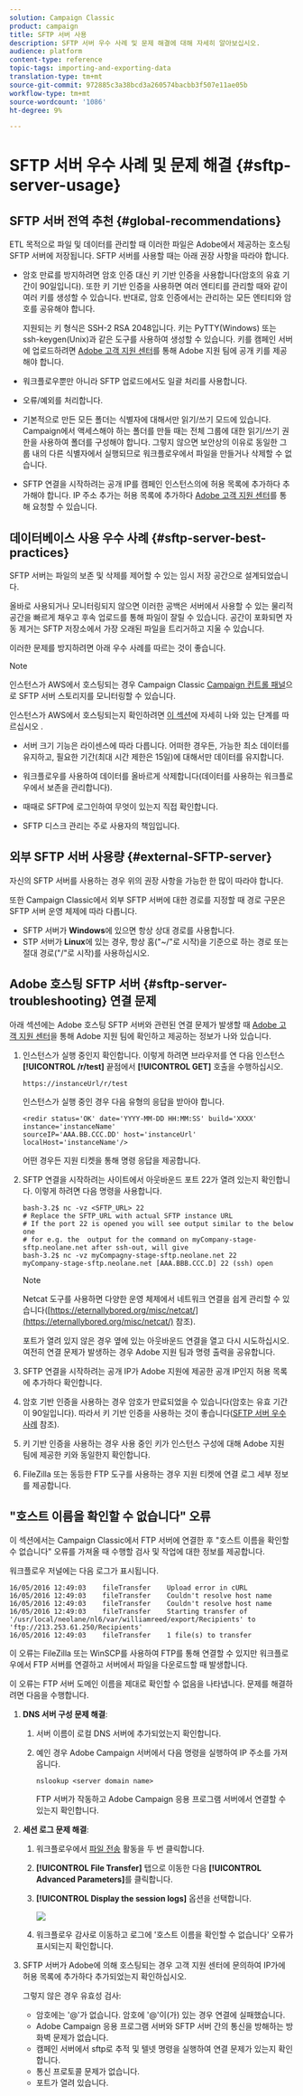 ```yaml
---
solution: Campaign Classic
product: campaign
title: SFTP 서버 사용
description: SFTP 서버 우수 사례 및 문제 해결에 대해 자세히 알아보십시오.
audience: platform
content-type: reference
topic-tags: importing-and-exporting-data
translation-type: tm+mt
source-git-commit: 972885c3a38bcd3a260574bacbb3f507e11ae05b
workflow-type: tm+mt
source-wordcount: '1086'
ht-degree: 9%

---
```



# SFTP 서버 우수 사례 및 문제 해결 {#sftp-server-usage}

## SFTP 서버 전역 추천 {#global-recommendations}

ETL 목적으로 파일 및 데이터를 관리할 때 이러한 파일은 Adobe에서 제공하는 호스팅 SFTP 서버에 저장됩니다. SFTP 서버를 사용할 때는 아래 권장 사항을 따라야 합니다.

* 암호 만료를 방지하려면 암호 인증 대신 키 기반 인증을 사용합니다(암호의 유효 기간이 90일입니다). 또한 키 기반 인증을 사용하면 여러 엔티티를 관리할 때와 같이 여러 키를 생성할 수 있습니다. 반대로, 암호 인증에서는 관리하는 모든 엔티티와 암호를 공유해야 합니다.

   지원되는 키 형식은 SSH-2 RSA 2048입니다. 키는 PyTTY(Windows) 또는 ssh-keygen(Unix)과 같은 도구를 사용하여 생성할 수 있습니다. 키를 캠페인 서버에 업로드하려면 [Adobe 고객 지원 센터](https://helpx.adobe.com/enterprise/admin-guide.html/enterprise/using/support-for-experience-cloud.ug.html)를 통해 Adobe 지원 팀에 공개 키를 제공해야 합니다.

* 워크플로우뿐만 아니라 SFTP 업로드에서도 일괄 처리를 사용합니다.

* 오류/예외를 처리합니다.

* 기본적으로 만든 모든 폴더는 식별자에 대해서만 읽기/쓰기 모드에 있습니다. Campaign에서 액세스해야 하는 폴더를 만들 때는 전체 그룹에 대한 읽기/쓰기 권한을 사용하여 폴더를 구성해야 합니다. 그렇지 않으면 보안상의 이유로 동일한 그룹 내의 다른 식별자에서 실행되므로 워크플로우에서 파일을 만들거나 삭제할 수 없습니다.

* SFTP 연결을 시작하려는 공개 IP를 캠페인 인스턴스의에 허용 목록에 추가하다 추가해야 합니다. IP 주소 추가는 허용 목록에 추가하다 [Adobe 고객 지원 센터](https://helpx.adobe.com/enterprise/admin-guide.html/enterprise/using/support-for-experience-cloud.ug.html)를 통해 요청할 수 있습니다.

## 데이터베이스 사용 우수 사례 {#sftp-server-best-practices}

SFTP 서버는 파일의 보존 및 삭제를 제어할 수 있는 임시 저장 공간으로 설계되었습니다.

올바로 사용되거나 모니터링되지 않으면 이러한 공백은 서버에서 사용할 수 있는 물리적 공간을 빠르게 채우고 후속 업로드를 통해 파일이 잘릴 수 있습니다. 공간이 포화되면 자동 제거는 SFTP 저장소에서 가장 오래된 파일을 트리거하고 지울 수 있습니다.

이러한 문제를 방지하려면 아래 우수 사례를 따르는 것이 좋습니다.

>[!NOTE]
>
>인스턴스가 AWS에서 호스팅되는 경우 Campaign Classic [Campaign 컨트롤 패널](https://docs.adobe.com/content/help/en/control-panel/using/sftp-management/sftp-storage-management.html)으로 SFTP 서버 스토리지를 모니터링할 수 있습니다.
>
>인스턴스가 AWS에서 호스팅되는지 확인하려면 [이 섹션](https://docs.adobe.com/content/help/ko-KR/control-panel/using/faq.html#ims-org-id)에 자세히 나와 있는 단계를 따르십시오 .

* 서버 크기 기능은 라이센스에 따라 다릅니다. 어떠한 경우든, 가능한 최소 데이터를 유지하고, 필요한 기간(최대 시간 제한은 15일)에 대해서만 데이터를 유지합니다.

* 워크플로우를 사용하여 데이터를 올바르게 삭제합니다(데이터를 사용하는 워크플로우에서 보존을 관리합니다).

* 때때로 SFTP에 로그인하여 무엇이 있는지 직접 확인합니다.

* SFTP 디스크 관리는 주로 사용자의 책임입니다.

## 외부 SFTP 서버 사용량 {#external-SFTP-server}

자신의 SFTP 서버를 사용하는 경우 위의 권장 사항을 가능한 한 많이 따라야 합니다.

또한 Campaign Classic에서 외부 SFTP 서버에 대한 경로를 지정할 때 경로 구문은 SFTP 서버 운영 체제에 따라 다릅니다.

* SFTP 서버가 **Windows**&#x200B;에 있으면 항상 상대 경로를 사용합니다.
* STP 서버가 **Linux**&#x200B;에 있는 경우, 항상 홈(&quot;~/&quot;로 시작)을 기준으로 하는 경로 또는 절대 경로(&quot;/&quot;로 시작)를 사용하십시오.

## Adobe 호스팅 SFTP 서버 {#sftp-server-troubleshooting} 연결 문제

아래 섹션에는 Adobe 호스팅 SFTP 서버와 관련된 연결 문제가 발생할 때 [Adobe 고객 지원 센터](https://helpx.adobe.com/enterprise/admin-guide.html/enterprise/using/support-for-experience-cloud.ug.html)을 통해 Adobe 지원 팀에 확인하고 제공하는 정보가 나와 있습니다.

1. 인스턴스가 실행 중인지 확인합니다. 이렇게 하려면 브라우저를 연 다음 인스턴스 **[!UICONTROL /r/test]** 끝점에서 **[!UICONTROL GET]** 호출을 수행하십시오.

   ```
   https://instanceUrl/r/test
   ```

   인스턴스가 실행 중인 경우 다음 유형의 응답을 받아야 합니다.

   ```
   <redir status='OK' date='YYYY-MM-DD HH:MM:SS' build='XXXX' instance='instanceName'
   sourceIP='AAA.BB.CCC.DD' host='instanceUrl' localHost='instanceName'/>
   ```

   어떤 경우든 지원 티켓을 통해 명령 응답을 제공합니다.

1. SFTP 연결을 시작하려는 사이트에서 아웃바운드 포트 22가 열려 있는지 확인합니다. 이렇게 하려면 다음 명령을 사용합니다.

   ```
   bash-3.2$ nc -vz <SFTP_URL> 22
   # Replace the SFTP_URL with actual SFTP instance URL
   # If the port 22 is opened you will see output similar to the below one
   # for e.g. the  output for the command on myCompany-stage-sftp.neolane.net after ssh-out, will give
   bash-3.2$ nc -vz myCompagny-stage-sftp.neolane.net 22
   myCompany-stage-sftp.neolane.net [AAA.BBB.CCC.D] 22 (ssh) open
   ```

   >[!NOTE]
   >
   >Netcat 도구를 사용하면 다양한 운영 체제에서 네트워크 연결을 쉽게 관리할 수 있습니다([https://eternallybored.org/misc/netcat/](https://eternallybored.org/misc/netcat/) 참조).

   포트가 열려 있지 않은 경우 옆에 있는 아웃바운드 연결을 열고 다시 시도하십시오. 여전히 연결 문제가 발생하는 경우 Adobe 지원 팀과 명령 출력을 공유합니다.

1. SFTP 연결을 시작하려는 공개 IP가 Adobe 지원에 제공한 공개 IP인지 허용 목록에 추가하다 확인합니다.
1. 암호 기반 인증을 사용하는 경우 암호가 만료되었을 수 있습니다(암호는 유효 기간이 90일입니다). 따라서 키 기반 인증을 사용하는 것이 좋습니다([SFTP 서버 우수 사례](#sftp-server-best-practices) 참조).
1. 키 기반 인증을 사용하는 경우 사용 중인 키가 인스턴스 구성에 대해 Adobe 지원 팀에 제공한 키와 동일한지 확인합니다.
1. FileZilla 또는 동등한 FTP 도구를 사용하는 경우 지원 티켓에 연결 로그 세부 정보를 제공합니다.

## &quot;호스트 이름을 확인할 수 없습니다&quot; 오류

이 섹션에서는 Campaign Classic에서 FTP 서버에 연결한 후 &quot;호스트 이름을 확인할 수 없습니다&quot; 오류를 가져올 때 수행할 검사 및 작업에 대한 정보를 제공합니다.

워크플로우 저널에는 다음 로그가 표시됩니다.

```
16/05/2016 12:49:03    fileTransfer    Upload error in cURL
16/05/2016 12:49:03    fileTransfer    Couldn't resolve host name
16/05/2016 12:49:03    fileTransfer    Couldn't resolve host name
16/05/2016 12:49:03    fileTransfer    Starting transfer of '/usr/local/neolane/nl6/var/williamreed/export/Recipients' to 'ftp://213.253.61.250/Recipients'
16/05/2016 12:49:03    fileTransfer    1 file(s) to transfer
```

이 오류는 FileZilla 또는 WinSCP를 사용하여 FTP를 통해 연결할 수 있지만 워크플로우에서 FTP 서버를 연결하고 서버에서 파일을 다운로드할 때 발생합니다.

이 오류는 FTP 서버 도메인 이름을 제대로 확인할 수 없음을 나타냅니다. 문제를 해결하려면 다음을 수행합니다.

1. **DNS 서버 구성 문제 해결**:

   1. 서버 이름이 로컬 DNS 서버에 추가되었는지 확인합니다.
   1. 예인 경우 Adobe Campaign 서버에서 다음 명령을 실행하여 IP 주소를 가져옵니다.

      `nslookup <server domain name>`

      FTP 서버가 작동하고 Adobe Campaign 응용 프로그램 서버에서 연결할 수 있는지 확인합니다.

1. **세션 로그 문제 해결**:

   1. 워크플로우에서 [파일 전송](../../workflow/using/file-transfer.md) 활동을 두 번 클릭합니다.
   1. **[!UICONTROL File Transfer]** 탭으로 이동한 다음 **[!UICONTROL Advanced Parameters]**&#x200B;를 클릭합니다.
   1. **[!UICONTROL Display the session logs]** 옵션을 선택합니다.

      ![](assets/sftp-error-display-logs.png)

   1. 워크플로우 감사로 이동하고 로그에 &#39;호스트 이름을 확인할 수 없습니다&#39; 오류가 표시되는지 확인합니다.

1. SFTP 서버가 Adobe에 의해 호스팅되는 경우 고객 지원 센터에 문의하여 IP가에 허용 목록에 추가하다 추가되었는지 확인하십시오.

   그렇지 않은 경우 유효성 검사:

   * 암호에는 &#39;@&#39;가 없습니다. 암호에 &#39;@&#39;이(가) 있는 경우 연결에 실패했습니다.
   * Adobe Campaign 응용 프로그램 서버와 SFTP 서버 간의 통신을 방해하는 방화벽 문제가 없습니다.
   * 캠페인 서버에서 sftp로 추적 및 텔넷 명령을 실행하여 연결 문제가 있는지 확인합니다.
   * 통신 프로토콜 문제가 없습니다.
   * 포트가 열려 있습니다.
